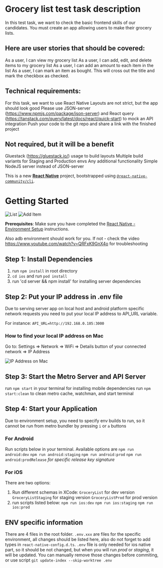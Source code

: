 # Grocery list test task description

In this test task, we want to check the basic frontend skills of our candidates. You must create an app allowing users to make their grocery lists.

## Here are user stories that should be covered:

As a user, I can view my grocery list
As a user, I can add, edit, and delete items to my grocery list
As a user, I can add an amount to each item in the list
As a user, I can mark an item as bought. This will cross out the title and mark the checkbox as checked.

## Technical requirements:

For this task, we want to use React Native
Layouts are not strict, but the app should look good
Please use JSON-server (https://www.npmjs.com/package/json-server) and React query (https://tanstack.com/query/latest/docs/react/quick-start) to mock an API integration
Push your code to the git repo and share a link with the finished project

## Not required, but it will be a benefit

Gluestack (https://gluestack.io/) usage to build layouts
Multiple build variants for Staging and Production envs
Any additional functionality
Simple NodeJS server instead of JSON-server

This is a new [**React Native**](https://reactnative.dev) project, bootstrapped using [`@react-native-community/cli`](https://github.com/react-native-community/cli).

# Getting Started

![List](https://ibb.co/YQNPHZW)
![Add Item](https://ibb.co/ysVFPVN)

**Prerequisites**:
Make sure you have completed the [React Native - Environment Setup](https://reactnative.dev/docs/environment-setup) instructions.

Also adb environment should work for you. If not - check the video https://www.youtube.com/watch?v=QRFxK9GnX4o for troubleshooting

## Step 1: Install Dependencies

1. run `npm install` in root directory
2. `cd ios` and run `pod install`
3. run 'cd server && npm install' for installing server dependencies

## Step 2: Put your IP address in .env file

Due to serving server app on local host and android platform specific network requests you need to put
your local IP address to API_URL variable.

For instance: `API_URL=http://192.168.0.105:3000`

### How to find your local IP address on Mac

Go to: Settings => Network => WiFi => Details button of your connected network => IP Address

![IP Address on Mac](https://ibb.co/YQNPHZW)

## Step 3: Start the Metro Server and API Server

run `npm start` in your terminal for installing mobile dependencies
run `npm start:clean` to clean metro cache, watchman, and start terminal

## Step 4: Start your Application

Due to environment setup, you need to specify env builds to run, so it cannot be run from metro bundler by pressing `i` or `a` buttons

### For Android

Run scripts below in your terminal. Available options are
`npm run android:dev`
`npm run android:staging`
`npm run android:prod`
`npm run android:prodRelease` _for specific release key signature_

### For iOS

There are two options:

1. Run different schemas in XCode:
   `GroceryList` for dev version
   `GroceryListStaging` for staging version
   `GroceryListProd` for prod version
2. run scripts listed below:
   `npm run ios:dev`
   `npm run ios:staging`
   `npm run ios:prod`

## ENV specific information

There are 4 files in the root folder.
`.env.xxx` are files for the specific environment, all changes should be listed here, also do not forget to add types in `react-native-config.d.ts`.
`.env` file is only needed for ios native part, so it should be not changed, but when you will run _prod_ or _staging_, it will be updated. You can manually remove those changes before commiting, or use script `git update-index --skip-worktree .env`
